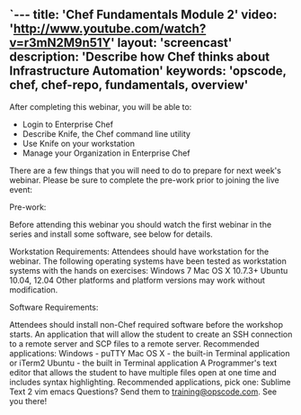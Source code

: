 `---
title: 'Chef Fundamentals Module 2'
video: 'http://www.youtube.com/watch?v=r3mN2M9n51Y'
layout: 'screencast'
description: 'Describe how Chef thinks about Infrastructure Automation'
keywords: 'opscode, chef, chef-repo, fundamentals, overview'
---

After completing this webinar, you will be able to:

- Login to Enterprise Chef
- Describe Knife, the Chef command line utility
- Use Knife on your workstation
- Manage your Organization in Enterprise Chef

There are a few things that you will need to do to prepare for next week's webinar.  Please be sure to complete the pre-work prior to joining the live event:

Pre-work:

Before attending this webinar you should watch the first webinar in the series and install some software, see below for details.

Workstation Requirements: Attendees should have workstation for the webinar. The following operating systems have been tested as workstation systems with the hands on exercises:
Windows 7
Mac OS X 10.7.3+
Ubuntu 10.04, 12.04
Other platforms and platform versions may work without modification.

Software Requirements:

Attendees should install non-Chef required software before the workshop starts.
An application that will allow the student to create an SSH connection to a remote server and SCP files to a remote server.  Recommended applications:
Windows - puTTY
Mac OS X - the built-in Terminal application or iTerm2
Ubuntu - the built in Terminal application
A Programmer's text editor that allows the student to have multiple files open at one time and includes syntax highlighting.  Recommended applications, pick one:
Sublime Text 2
vim
emacs
Questions?  Send them to training@opscode.com.
See you there!
